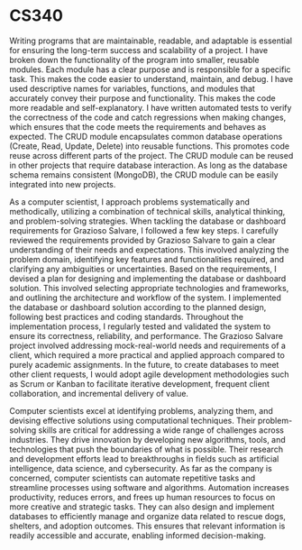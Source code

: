 # CS340

Writing programs that are maintainable, readable, and adaptable is essential for ensuring the long-term success and scalability of a project. I have broken down the functionality of the program into smaller, reusable modules. Each module has a clear purpose and is responsible for a specific task. This makes the code easier to understand, maintain, and debug. I have used descriptive names for variables, functions, and modules that accurately convey their purpose and functionality. This makes the code more readable and self-explanatory. I have written automated tests to verify the correctness of the code and catch regressions when making changes, which ensures that the code meets the requirements and behaves as expected. The CRUD module encapsulates common database operations (Create, Read, Update, Delete) into reusable functions. This promotes code reuse across different parts of the project. The CRUD module can be reused in other projects that require database interaction. As long as the database schema remains consistent (MongoDB), the CRUD module can be easily integrated into new projects.

As a computer scientist, I approach problems systematically and methodically, utilizing a combination of technical skills, analytical thinking, and problem-solving strategies. When tackling the database or dashboard requirements for Grazioso Salvare, I followed a few key steps.  I carefully reviewed the requirements provided by Grazioso Salvare to gain a clear understanding of their needs and expectations. This involved analyzing the problem domain, identifying key features and functionalities required, and clarifying any ambiguities or uncertainties. Based on the requirements, I devised a plan for designing and implementing the database or dashboard solution. This involved selecting appropriate technologies and frameworks, and outlining the architecture and workflow of the system. I implemented the database or dashboard solution according to the planned design, following best practices and coding standards. Throughout the implementation process, I regularly tested and validated the system to ensure its correctness, reliability, and performance. The Grazioso Salvare project involved addressing mock-real-world needs and requirements of a client, which required a more practical and applied approach compared to purely academic assignments. In the future, to create databases to meet other client requests, I would adopt agile development methodologies such as Scrum or Kanban to facilitate iterative development, frequent client collaboration, and incremental delivery of value.

Computer scientists excel at identifying problems, analyzing them, and devising effective solutions using computational techniques. Their problem-solving skills are critical for addressing a wide range of challenges across industries. They drive innovation by developing new algorithms, tools, and technologies that push the boundaries of what is possible. Their research and development efforts lead to breakthroughs in fields such as artificial intelligence, data science, and cybersecurity. As far as the company is concerned, computer scientists can automate repetitive tasks and streamline processes using software and algorithms. Automation increases productivity, reduces errors, and frees up human resources to focus on more creative and strategic tasks. They can also design and implement databases to efficiently manage and organize data related to rescue dogs, shelters, and adoption outcomes. This ensures that relevant information is readily accessible and accurate, enabling informed decision-making.
